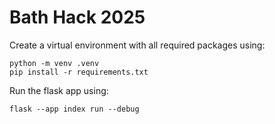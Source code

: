 # Bath Hack 2025

Create a virtual environment with all required packages using:
```
python -m venv .venv
pip install -r requirements.txt
```

Run the flask app using:
```
flask --app index run --debug
```